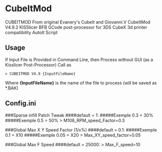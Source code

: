 CubeItMod
=========

CUBEITMOD From original Evanery's CubeIt and Giovanni.V CubeItMod V4.9.2
KISSlicer BFB GCode post-processor for 3DS CubeX 3d printer compatibility
AutoIt Script

## Usage ##

If Input File is Provided in Command Line, then Process without GUI (as a Kisslicer Post-Processor) Call as 

    > CUBEITMOD V4.9 {InputFileName}

Where **{InputFileName}** is the name of the file to process (will be saved as *.BAK)

## Config.ini ##

###Sparse infill Patch Tweak 
####default = 1:
#####Exemple 0.3 = 30%
#####Exemple 0.5 = 50%
    > M108_RPM_speed_Factor=0.3


###Global Max X Y Speed Factor (1/x%) 
####default = 0.1:
#####Exemple 0.1 = X10
#####Exemple 0.05 = X20
    > Max_XY_speed_factor=0.05

###Global Max F Speed 
####default = 25000:
    > Max_F_speed=10
